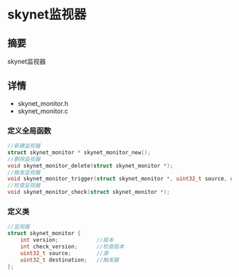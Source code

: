 # skynet监视器
## 摘要
skynet监视器

## 详情
- skynet_monitor.h
- skynet_monitor.c

### 定义全局函数
```c++
//新建监视器
struct skynet_monitor * skynet_monitor_new();
//删除监视器
void skynet_monitor_delete(struct skynet_monitor *);
//触发监视器
void skynet_monitor_trigger(struct skynet_monitor *, uint32_t source, uint32_t destination);
//检查监视器
void skynet_monitor_check(struct skynet_monitor *);
```

### 定义类
```c++
//监视器
struct skynet_monitor {
	int version;            //版本
	int check_version;      //检查版本
	uint32_t source;        //源
	uint32_t destination;   //触发器
};
```